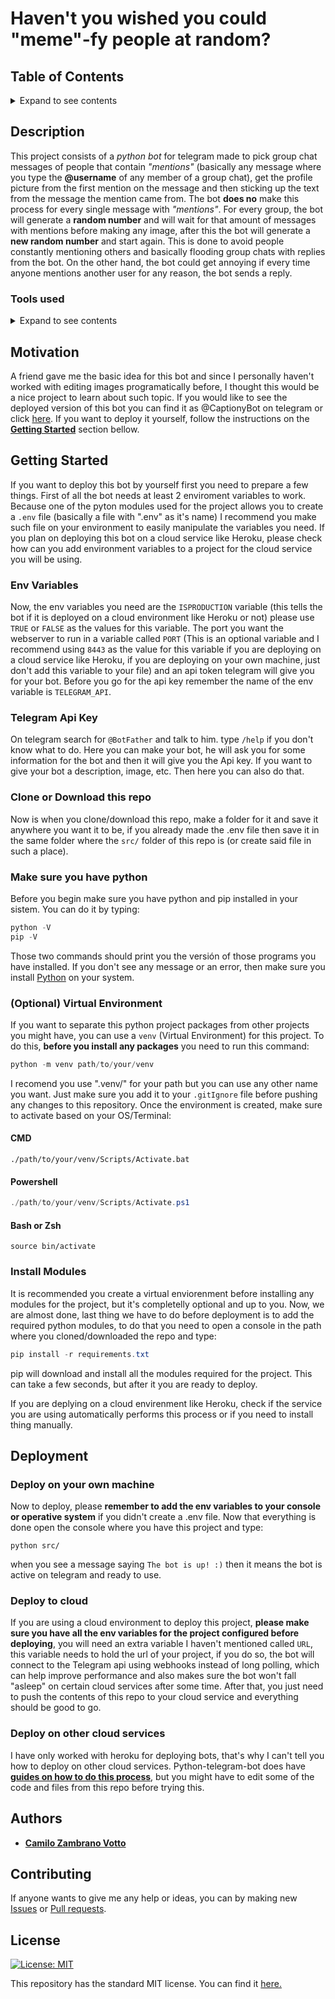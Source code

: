 # Haven't you wished you could "meme"-fy people at random?
## Table of Contents
<details><summary>Expand to see contents</summary>
  <p>

* **[Description](#Description)**<br />
* **[Motivation](#motivation)**<br />
* **[Getting Started](#getting-started)**<br />
* **[Deployment](#deployment)**<br />
* **[Author](#author)**<br />
* **[Contributing](#contributing)**<br />
* **[License](#license)**<br />

</p>
</details>

## Description
This project consists of a _python bot_ for telegram made to pick group chat messages of people that contain _"mentions"_ (basically any message where you type the **@username** of any member of a group chat), get the profile picture from the first mention on the message and then sticking up the text from the message the mention came from. The bot **does no** make this process for every single message with _"mentions"_. For every group, the bot will generate a **random number** and will wait for that amount of messages with mentions before making any image, after this the bot will generate a **new random number** and start again. This is done to avoid people constantly mentioning others and basically flooding group chats with replies from the bot. On the other hand, the bot could get annoying if every time anyone mentions another user for any reason, the bot sends a reply.

### Tools used
<details><summary>Expand to see contents</summary>
  <p>

* **Python v3.10.0+:** For the environment needed to code this bot.<br />
* **python-telegram-bot :** As the wrapper for the telegram API (you can fin it [here](https://github.com/python-telegram-bot/python-telegram-bot)).<br />
* **python-dotenv:** To load the .env file variables into the process enviroment (you can find it [here](https://github.com/theskumar/python-dotenv)).<br />
* **Pillow:** To manipulate images and add text to them (you can find it [here](https://github.com/python-pillow/Pillow)).<br />

</p>
</details>

## Motivation
A friend gave me the basic idea for this bot and since I personally haven't worked with editing images programatically before, I thought this would be a nice project to learn about such topic. If you would like to see the deployed version of this bot you can find it as @CaptionyBot on telegram or click [here](https://t.me/CaptionyBot). If you want to deploy it yourself, follow the instructions on the **[Getting Started](#getting-started)** section bellow.

## Getting Started
If you want to deploy this bot by yourself first you need to prepare a few things. First of all the bot needs at least 2 enviroment variables to work. Because one of the pyton modules used for the project allows you to create a `.env` file (basically a file with ".env" as it's name) I recommend you make such file on your environment to easily manipulate the variables you need. If you plan on deploying this bot on a cloud service like Heroku, please check how can you add environment variables to a project for the cloud service you will be using.

### Env Variables
Now, the env variables you need are the `ISPRODUCTION` variable (this tells the bot if it is deployed on a cloud environment like Heroku or not) please use `TRUE` or `FALSE` as the values for this variable. The port you want the webserver to run in a variable called `PORT` (This is an optional variable and I recommend using `8443` as the value for this variable if you are deploying on a cloud service like Heroku, if you are deploying on your own machine, just don't add this variable to your file) and an api token telegram will give you for your bot. Before you go for the api key remember the name of the env variable is `TELEGRAM_API`.

### Telegram Api Key
On telegram search for `@BotFather` and talk to him. type `/help` if you don't know what to do. Here you can make your bot, he will ask you for some information for the bot and then it will give you the Api key. If you want to give your bot a description, image, etc. Then here you can also do that.

### Clone or Download this repo
Now is when you clone/download this repo, make a folder for it and save it anywhere you want it to be, if you already made the .env file then save it in the same folder where the `src/` folder of this repo is (or create said file in such a place).

### Make sure you have python 
Before you begin make sure you have python and pip installed in your sistem. You can do it by typing:

```Powershell
python -V
pip -V
```
Those two commands should print you the versión of those programs you have installed. If you don't see any message or an error, then make sure you install [Python](https://www.python.org/) on your system.

### (Optional) Virtual Environment
If you want to separate this python project packages from other projects you might have, you can use a `venv` (Virtual Environment) for this project. To do this, **before you install any packages** you need to run this command:
```Powershell
python -m venv path/to/your/venv
```
I recomend you use ".venv/" for your path but you can use any other name you want. Just make sure you add it to your `.gitIgnore` file before pushing any changes to this repository. Once the environment is created, make sure to activate based on your OS/Terminal:
#### CMD
```
./path/to/your/venv/Scripts/Activate.bat
```
#### Powershell
```Powershell
./path/to/your/venv/Scripts/Activate.ps1
```
#### Bash or Zsh
```Sh
source bin/activate
```

### Install Modules
It is recommended you create a virtual enviorenment before installing any modules for the project, but it's completelly optional and up to you. Now, we are almost done, last thing we have to do before deployment is to add the required python modules, to do that you need to open a console in the path where you cloned/downloaded the repo and type:
```Powershell
pip install -r requirements.txt
``` 
pip will download and install all the modules required for the project. This can take a few seconds, but after it you are ready to deploy.

If you are deplying on a cloud envirenment like Heroku, check if the service you are using automatically performs this process or if you need to install thing manually.

## Deployment
### Deploy on your own machine
Now to deploy, please **remember to add the env variables to your console or operative system** if you didn't create a .env file. Now that everything is done open the console where you have this project and type:
```
python src/
```
when you see a message saying `The bot is up! :)` then it means the bot is active on telegram and ready to use.

### Deploy to cloud
If you are using a cloud environment to deploy this project, **please make sure you have all the env variables for the project configured before deploying**, you will need an extra variable I haven't mentioned called `URL`, this variable needs to hold the url of your project, if you do so, the bot will connect to the Telegram api using webhooks instead of long polling, which can help improve performance and also makes sure the bot won't fall "asleep" on certain cloud services after some time. After that, you just need to push the contents of this repo to your cloud service and everything should be good to go.

### Deploy on other cloud services
I have only worked with heroku for deploying bots, that's why I can't tell you how to deploy on other cloud services. Python-telegram-bot does have **[guides on how to do this process](https://github.com/python-telegram-bot/python-telegram-bot/wiki/Hosting-your-bot)**, but you might have to edit some of the code and files from this repo before trying this.

## Authors
* [__Camilo Zambrano Votto__](https://github.com/cawolfkreo)

## Contributing
If anyone wants to give me any help or ideas, you can by making new [Issues](https://github.com/cawolfkreo/Caption-Users-Picures-Bot/issues) or [Pull requests](https://github.com/cawolfkreo/Caption-Users-Picures-Bot/pulls).

## License
[![License: MIT](https://img.shields.io/badge/License-MIT-yellow.svg)](https://opensource.org/licenses/MIT)

This repository has the standard MIT license. You can find it [here.](https://github.com/cawolfkreo/Caption-Users-Picures-Bot/blob/master/LICENSE)